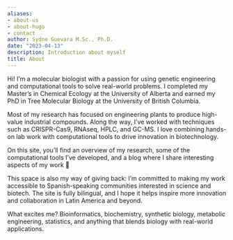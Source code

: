 ```yaml
---
aliases:
- about-us
- about-hugo
- contact
author: Sydne Guevara M.Sc., Ph.D.
date: "2023-04-13"
description: Introduction about myself
title: About
---
```


Hi! I’m a molecular biologist with a passion for using genetic engineering and computational tools to solve real-world problems. I completed my Master’s in Chemical Ecology at the University of Alberta and earned my PhD in Tree Molecular Biology at the University of British Columbia.

Most of my research has focused on engineering plants to produce high-value industrial compounds. Along the way, I’ve worked with techniques such as CRISPR-Cas9, RNAseq, HPLC, and GC-MS. I love combining hands-on lab work with computational tools to drive innovation in biotechnology.

On this site, you’ll find an overview of my research, some of the computational tools I’ve developed, and a blog where I share interesting aspects of my work 🌿

This space is also my way of giving back: I’m committed to making my work accessible to Spanish-speaking communities interested in science and biotech. The site is fully bilingual, and I hope it helps inspire more innovation and collaboration in Latin America and beyond.

What excites me? Bioinformatics, biochemistry, synthetic biology, metabolic engineering, statistics, and anything that blends biology with real-world applications.
